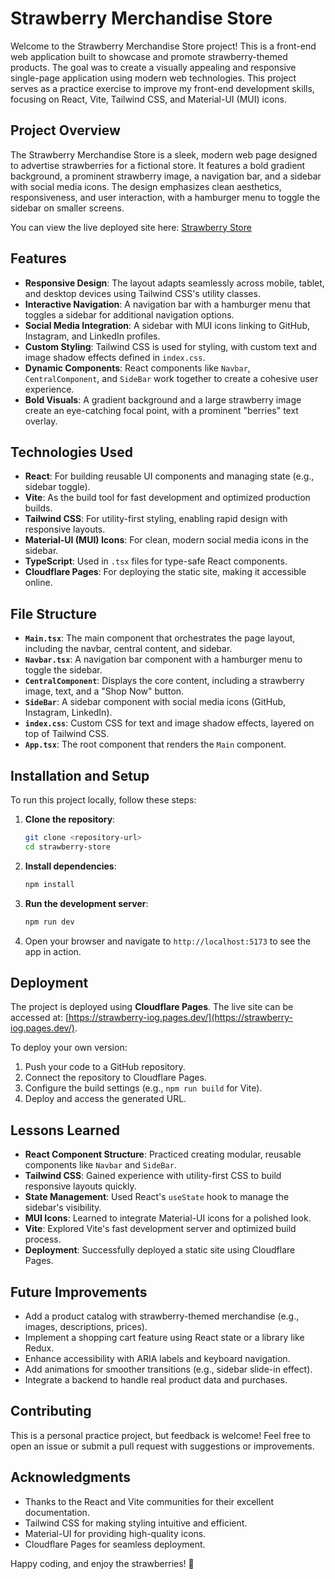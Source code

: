 # Strawberry Merchandise Store

Welcome to the Strawberry Merchandise Store project! This is a front-end web application built to showcase and promote strawberry-themed products. The goal was to create a visually appealing and responsive single-page application using modern web technologies. This project serves as a practice exercise to improve my front-end development skills, focusing on React, Vite, Tailwind CSS, and Material-UI (MUI) icons.

## Project Overview

The Strawberry Merchandise Store is a sleek, modern web page designed to advertise strawberries for a fictional store. It features a bold gradient background, a prominent strawberry image, a navigation bar, and a sidebar with social media icons. The design emphasizes clean aesthetics, responsiveness, and user interaction, with a hamburger menu to toggle the sidebar on smaller screens.

You can view the live deployed site here: [Strawberry Store](https://strawberry-iog.pages.dev/)

## Features

- **Responsive Design**: The layout adapts seamlessly across mobile, tablet, and desktop devices using Tailwind CSS's utility classes.
- **Interactive Navigation**: A navigation bar with a hamburger menu that toggles a sidebar for additional navigation options.
- **Social Media Integration**: A sidebar with MUI icons linking to GitHub, Instagram, and LinkedIn profiles.
- **Custom Styling**: Tailwind CSS is used for styling, with custom text and image shadow effects defined in `index.css`.
- **Dynamic Components**: React components like `Navbar`, `CentralComponent`, and `SideBar` work together to create a cohesive user experience.
- **Bold Visuals**: A gradient background and a large strawberry image create an eye-catching focal point, with a prominent "berries" text overlay.

## Technologies Used

- **React**: For building reusable UI components and managing state (e.g., sidebar toggle).
- **Vite**: As the build tool for fast development and optimized production builds.
- **Tailwind CSS**: For utility-first styling, enabling rapid design with responsive layouts.
- **Material-UI (MUI) Icons**: For clean, modern social media icons in the sidebar.
- **TypeScript**: Used in `.tsx` files for type-safe React components.
- **Cloudflare Pages**: For deploying the static site, making it accessible online.

## File Structure

- **`Main.tsx`**: The main component that orchestrates the page layout, including the navbar, central content, and sidebar.
- **`Navbar.tsx`**: A navigation bar component with a hamburger menu to toggle the sidebar.
- **`CentralComponent`**: Displays the core content, including a strawberry image, text, and a "Shop Now" button.
- **`SideBar`**: A sidebar component with social media icons (GitHub, Instagram, LinkedIn).
- **`index.css`**: Custom CSS for text and image shadow effects, layered on top of Tailwind CSS.
- **`App.tsx`**: The root component that renders the `Main` component.

## Installation and Setup

To run this project locally, follow these steps:

1. **Clone the repository**:
   ```bash
   git clone <repository-url>
   cd strawberry-store
   ```

2. **Install dependencies**:
   ```bash
   npm install
   ```

3. **Run the development server**:
   ```bash
   npm run dev
   ```

4. Open your browser and navigate to `http://localhost:5173` to see the app in action.

## Deployment

The project is deployed using **Cloudflare Pages**. The live site can be accessed at: [https://strawberry-iog.pages.dev/](https://strawberry-iog.pages.dev/).

To deploy your own version:
1. Push your code to a GitHub repository.
2. Connect the repository to Cloudflare Pages.
3. Configure the build settings (e.g., `npm run build` for Vite).
4. Deploy and access the generated URL.

## Lessons Learned

- **React Component Structure**: Practiced creating modular, reusable components like `Navbar` and `SideBar`.
- **Tailwind CSS**: Gained experience with utility-first CSS to build responsive layouts quickly.
- **State Management**: Used React's `useState` hook to manage the sidebar's visibility.
- **MUI Icons**: Learned to integrate Material-UI icons for a polished look.
- **Vite**: Explored Vite's fast development server and optimized build process.
- **Deployment**: Successfully deployed a static site using Cloudflare Pages.

## Future Improvements

- Add a product catalog with strawberry-themed merchandise (e.g., images, descriptions, prices).
- Implement a shopping cart feature using React state or a library like Redux.
- Enhance accessibility with ARIA labels and keyboard navigation.
- Add animations for smoother transitions (e.g., sidebar slide-in effect).
- Integrate a backend to handle real product data and purchases.

## Contributing

This is a personal practice project, but feedback is welcome! Feel free to open an issue or submit a pull request with suggestions or improvements.

## Acknowledgments

- Thanks to the React and Vite communities for their excellent documentation.
- Tailwind CSS for making styling intuitive and efficient.
- Material-UI for providing high-quality icons.
- Cloudflare Pages for seamless deployment.

Happy coding, and enjoy the strawberries! 🍓